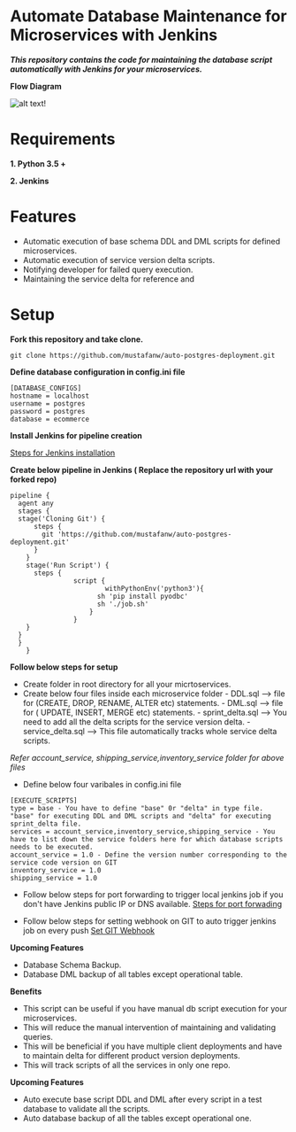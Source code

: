 
# Automate Database Maintenance for Microservices with Jenkins
***This repository contains the code for maintaining the database script automatically with Jenkins for your microservices.***


**Flow Diagram**

![alt text](https://user-images.githubusercontent.com/24622641/93015619-80bf8e80-f5d8-11ea-8aab-876e1f5ed90c.JPG)!

# Requirements
**1. Python 3.5 +**

**2. Jenkins**

Features
=========================

- Automatic execution of base schema DDL and DML scripts for defined microservices.
- Automatic execution of service version delta scripts.
- Notifying developer for failed query execution.
- Maintaining the service delta for reference and

Setup
=========================
**Fork this repository and take clone.**
```
git clone https://github.com/mustafanw/auto-postgres-deployment.git
```

**Define database configuration in config.ini file**

```
[DATABASE_CONFIGS]
hostname = localhost
username = postgres
password = postgres
database = ecommerce
```
**Install Jenkins for pipeline creation**

[Steps for Jenkins installation](https://www.digitalocean.com/community/tutorials/how-to-install-jenkins-on-ubuntu-16-04)

**Create below pipeline in Jenkins ( Replace the repository url with your forked repo)**
```
pipeline {
  agent any
  stages {
  stage('Cloning Git') {
      steps {
        git 'https://github.com/mustafanw/auto-postgres-deployment.git'
      }
    }
    stage('Run Script') {
      steps {
                script {
                        withPythonEnv('python3'){
                      sh 'pip install pyodbc'
                      sh './job.sh'
                    }
                }
    }
  }
  }
    }
 ```

**Follow below steps for setup**
- Create folder in root directory for all your micrtoservices.
- Create below four files inside each microservice folder
      - DDL.sql --> file for (CREATE, DROP, RENAME, ALTER etc) statements.
      - DML.sql --> file for ( UPDATE, INSERT, MERGE etc) statements.
      - sprint_delta.sql --> You need to add all the delta scripts for the service version delta.
      - service_delta.sql --> This file automatically tracks whole service delta scripts.

*Refer account_service, shipping_service,inventory_service folder for above files*
- Define below four varibales in config.ini file
```
[EXECUTE_SCRIPTS]
type = base - You have to define "base" 0r "delta" in type file. "base" for executing DDL and DML scripts and "delta" for executing sprint_delta file.
services = account_service,inventory_service,shipping_service - You have to list down the service folders here for which database scripts needs to be executed.
account_service = 1.0 - Define the version number corresponding to the service code version on GIT
inventory_service = 1.0
shipping_service = 1.0
```
- Follow below steps for port forwarding to trigger local jenkins job if you don't have Jenkins public IP or DNS available.
[Steps for port forwading](https://medium.com/@ganeshvelrajan/make-your-web-services-go-online-securely-in-less-than-5-minutes-ee0b304f88c7)

- Follow below steps for setting webhook on GIT to auto trigger jenkins job on every push
[Set GIT Webhook](https://www.socketxp.com/webhookrelay/github-webhook-localhost-jenkins)

**Upcoming Features**
- Database Schema Backup.
- Database DML backup of all tables except operational table.

**Benefits**

- This script can be useful if you have manual db script execution for your microservices.
- This will reduce the manual intervention of maintaining and validating queries.
- This will be beneficial if you have multiple client deployments and have to maintain delta for different product version deployments.
- This will track scripts of all the services in only one repo.

**Upcoming Features**

- Auto execute base script DDL and DML after every script in a test database to validate all the scripts.
- Auto database backup of all the tables except operational one.

